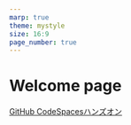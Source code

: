 ```yaml
---
marp: true
theme: mystyle
size: 16:9
page_number: true
---
```


<!-- _class: title -->
# Welcome page
<a href="./GitHub CodeSpacesハンズオン.html">GitHub CodeSpacesハンズオン</a>
